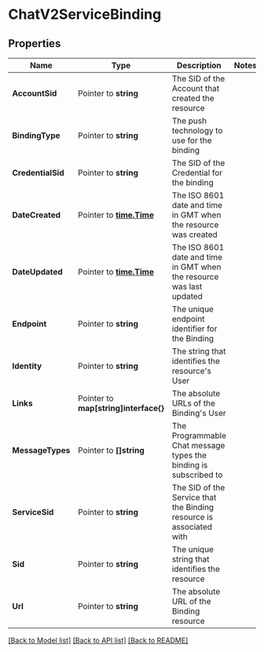 # ChatV2ServiceBinding

## Properties
Name | Type | Description | Notes
------------ | ------------- | ------------- | -------------
**AccountSid** | Pointer to **string** | The SID of the Account that created the resource |
**BindingType** | Pointer to **string** | The push technology to use for the binding |
**CredentialSid** | Pointer to **string** | The SID of the Credential for the binding |
**DateCreated** | Pointer to [**time.Time**](time.Time.md) | The ISO 8601 date and time in GMT when the resource was created |
**DateUpdated** | Pointer to [**time.Time**](time.Time.md) | The ISO 8601 date and time in GMT when the resource was last updated |
**Endpoint** | Pointer to **string** | The unique endpoint identifier for the Binding |
**Identity** | Pointer to **string** | The string that identifies the resource's User |
**Links** | Pointer to **map[string]interface{}** | The absolute URLs of the Binding's User |
**MessageTypes** | Pointer to **[]string** | The Programmable Chat message types the binding is subscribed to |
**ServiceSid** | Pointer to **string** | The SID of the Service that the Binding resource is associated with |
**Sid** | Pointer to **string** | The unique string that identifies the resource |
**Url** | Pointer to **string** | The absolute URL of the Binding resource |

[[Back to Model list]](../README.md#documentation-for-models) [[Back to API list]](../README.md#documentation-for-api-endpoints) [[Back to README]](../README.md)



